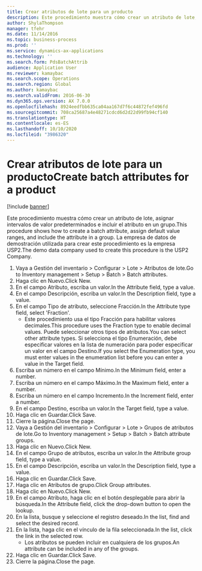 ```yaml
---
title: Crear atributos de lote para un producto
description: Este procedimiento muestra cómo crear un atributo de lote, asignar intervalos de valor predeterminados e incluir el atributo en un grupo.
author: ShylaThompson
manager: tfehr
ms.date: 11/14/2016
ms.topic: business-process
ms.prod: ''
ms.service: dynamics-ax-applications
ms.technology: ''
ms.search.form: PdsBatchAttrib
audience: Application User
ms.reviewer: kamaybac
ms.search.scope: Operations
ms.search.region: Global
ms.author: kamaybac
ms.search.validFrom: 2016-06-30
ms.dyn365.ops.version: AX 7.0.0
ms.openlocfilehash: 8924eedfbb635ca04aa167d7f6c44872fef496fd
ms.sourcegitcommit: 708ca25687a4e48271cdcd6d2d22d99fb94cf140
ms.translationtype: HT
ms.contentlocale: es-ES
ms.lasthandoff: 10/10/2020
ms.locfileid: "3986320"
---
```

# <a name="create-batch-attributes-for-a-product"></a><span data-ttu-id="944e5-103">Crear atributos de lote para un producto</span><span class="sxs-lookup"><span data-stu-id="944e5-103">Create batch attributes for a product</span></span>

[!include [banner](../../includes/banner.md)]

<span data-ttu-id="944e5-104">Este procedimiento muestra cómo crear un atributo de lote, asignar intervalos de valor predeterminados e incluir el atributo en un grupo.</span><span class="sxs-lookup"><span data-stu-id="944e5-104">This procedure shows how to create a batch attribute, assign default value ranges, and include the attribute in a group.</span></span> <span data-ttu-id="944e5-105">La empresa de datos de demostración utilizada para crear este procedimiento es la empresa USP2.</span><span class="sxs-lookup"><span data-stu-id="944e5-105">The demo data company used to create this procedure is the USP2 Company.</span></span>

1. <span data-ttu-id="944e5-106">Vaya a Gestión del inventario > Configurar > Lote > Atributos de lote.</span><span class="sxs-lookup"><span data-stu-id="944e5-106">Go to Inventory management > Setup > Batch > Batch attributes.</span></span>
2. <span data-ttu-id="944e5-107">Haga clic en Nuevo.</span><span class="sxs-lookup"><span data-stu-id="944e5-107">Click New.</span></span>
3. <span data-ttu-id="944e5-108">En el campo Atributo, escriba un valor.</span><span class="sxs-lookup"><span data-stu-id="944e5-108">In the Attribute field, type a value.</span></span>
4. <span data-ttu-id="944e5-109">En el campo Descripción, escriba un valor.</span><span class="sxs-lookup"><span data-stu-id="944e5-109">In the Description field, type a value.</span></span>
5. <span data-ttu-id="944e5-110">En el campo Tipo de atributo, seleccione Fracción.</span><span class="sxs-lookup"><span data-stu-id="944e5-110">In the Attribute type field, select 'Fraction'.</span></span>
    * <span data-ttu-id="944e5-111">Este procedimiento usa el tipo Fracción para habilitar valores decimales.</span><span class="sxs-lookup"><span data-stu-id="944e5-111">This procedure uses the Fraction type to enable decimal values.</span></span> <span data-ttu-id="944e5-112">Puede seleccionar otros tipos de atributos.</span><span class="sxs-lookup"><span data-stu-id="944e5-112">You can select other attribute types.</span></span> <span data-ttu-id="944e5-113">Si selecciona el tipo Enumeración, debe especificar valores en la lista de numeración para poder especificar un valor en el campo Destino.</span><span class="sxs-lookup"><span data-stu-id="944e5-113">If you select the Enumeration type, you must enter values in the enumeration list before you can enter a value in the Target field.</span></span>  
6. <span data-ttu-id="944e5-114">Escriba un número en el campo Mínimo.</span><span class="sxs-lookup"><span data-stu-id="944e5-114">In the Minimum field, enter a number.</span></span>
7. <span data-ttu-id="944e5-115">Escriba un número en el campo Máximo.</span><span class="sxs-lookup"><span data-stu-id="944e5-115">In the Maximum field, enter a number.</span></span>
8. <span data-ttu-id="944e5-116">Escriba un número en el campo Incremento.</span><span class="sxs-lookup"><span data-stu-id="944e5-116">In the Increment field, enter a number.</span></span>
9. <span data-ttu-id="944e5-117">En el campo Destino, escriba un valor.</span><span class="sxs-lookup"><span data-stu-id="944e5-117">In the Target field, type a value.</span></span>
10. <span data-ttu-id="944e5-118">Haga clic en Guardar.</span><span class="sxs-lookup"><span data-stu-id="944e5-118">Click Save.</span></span>
11. <span data-ttu-id="944e5-119">Cierre la página.</span><span class="sxs-lookup"><span data-stu-id="944e5-119">Close the page.</span></span>
12. <span data-ttu-id="944e5-120">Vaya a Gestión del inventario > Configurar > Lote > Grupos de atributos de lote.</span><span class="sxs-lookup"><span data-stu-id="944e5-120">Go to Inventory management > Setup > Batch > Batch attribute groups.</span></span>
13. <span data-ttu-id="944e5-121">Haga clic en Nuevo.</span><span class="sxs-lookup"><span data-stu-id="944e5-121">Click New.</span></span>
14. <span data-ttu-id="944e5-122">En el campo Grupo de atributos, escriba un valor.</span><span class="sxs-lookup"><span data-stu-id="944e5-122">In the Attribute group field, type a value.</span></span>
15. <span data-ttu-id="944e5-123">En el campo Descripción, escriba un valor.</span><span class="sxs-lookup"><span data-stu-id="944e5-123">In the Description field, type a value.</span></span>
16. <span data-ttu-id="944e5-124">Haga clic en Guardar.</span><span class="sxs-lookup"><span data-stu-id="944e5-124">Click Save.</span></span>
17. <span data-ttu-id="944e5-125">Haga clic en Atributos de grupo.</span><span class="sxs-lookup"><span data-stu-id="944e5-125">Click Group attributes.</span></span>
18. <span data-ttu-id="944e5-126">Haga clic en Nuevo.</span><span class="sxs-lookup"><span data-stu-id="944e5-126">Click New.</span></span>
19. <span data-ttu-id="944e5-127">En el campo Atributo, haga clic en el botón desplegable para abrir la búsqueda.</span><span class="sxs-lookup"><span data-stu-id="944e5-127">In the Attribute field, click the drop-down button to open the lookup.</span></span>
20. <span data-ttu-id="944e5-128">En la lista, busque y seleccione el registro deseado.</span><span class="sxs-lookup"><span data-stu-id="944e5-128">In the list, find and select the desired record.</span></span>
21. <span data-ttu-id="944e5-129">En la lista, haga clic en el vínculo de la fila seleccionada.</span><span class="sxs-lookup"><span data-stu-id="944e5-129">In the list, click the link in the selected row.</span></span>
    * <span data-ttu-id="944e5-130">Los atributos se pueden incluir en cualquiera de los grupos.</span><span class="sxs-lookup"><span data-stu-id="944e5-130">An attribute can be included in any of the groups.</span></span>  
22. <span data-ttu-id="944e5-131">Haga clic en Guardar.</span><span class="sxs-lookup"><span data-stu-id="944e5-131">Click Save.</span></span>
23. <span data-ttu-id="944e5-132">Cierre la página.</span><span class="sxs-lookup"><span data-stu-id="944e5-132">Close the page.</span></span>

